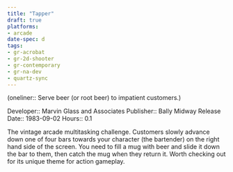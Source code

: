 ```yaml
---
title: "Tapper"
draft: true
platforms:
- arcade
date-spec: d
tags:
- gr-acrobat 
- gr-2d-shooter
- gr-contemporary
- gr-na-dev
- quartz-sync
---
```


(oneliner:: Serve beer (or root beer) to impatient customers.)

Developer:: Marvin Glass and Associates
Publisher:: Bally Midway
Release Date:: 1983-09-02
Hours:: 0.1

The vintage arcade multitasking challenge. Customers slowly advance down one of four bars towards your character (the bartender) on the right hand side of the screen. You need to fill a mug with beer and slide it down the bar to them, then catch the mug when they return it. Worth checking out for its unique theme for action gameplay.